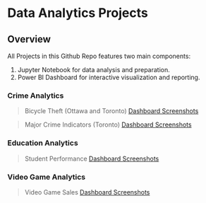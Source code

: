 # Data Analytics Projects

## Overview
All Projects in this Github Repo features two main components:
1. Jupyter Notebook for data analysis and preparation.
2. Power BI Dashboard for interactive visualization and reporting.

### Crime Analytics
> Bicycle Theft (Ottawa and Toronto) [Dashboard Screenshots](Crime%20Analytics/Dashboards/Bicycle%20Theft%20Dashboard%20Screenshots.pdf)

> Major Crime Indicators (Toronto) [Dashboard Screenshots](Crime%20Analytics/Dashboards/Major%20Crime%20Indicator%20Dashboard%20Screenshots.pdf)

### Education Analytics
> Student Performance [Dashboard Screenshots](Student%20Performance%20Dashboard%20Screenshots.pdf)

### Video Game Analytics
> Video Game Sales [Dashboard Screenshots](Video%20Games%20Dashboard%20Screenshots.pdf)
